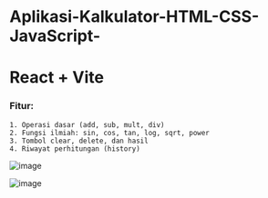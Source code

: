 # Aplikasi-Kalkulator-HTML-CSS-JavaScript-
# React + Vite

### Fitur:
```fitur
1. Operasi dasar (add, sub, mult, div)
2. Fungsi ilmiah: sin, cos, tan, log, sqrt, power
3. Tombol clear, delete, dan hasil
4. Riwayat perhitungan (history)
```



![image](https://github.com/user-attachments/assets/d6a5f366-8f73-4087-93ce-b77aa698795f)


![image](https://github.com/user-attachments/assets/49e44cb0-43e0-468f-bb4b-dc70ff1bc5ca)
